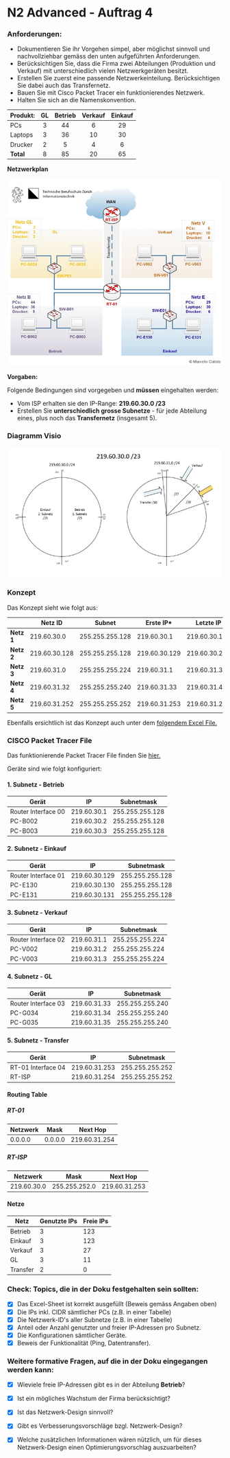 # N2 Advanced - Auftrag 4

### Anforderungen:
- Dokumentieren Sie ihr Vorgehen simpel, aber möglichst sinnvoll und nachvollziehbar gemäss den unten aufgeführten Anforderungen.
- Berücksichtigen Sie, dass die Firma zwei Abteilungen (Produktion und Verkauf) mit unterschiedlich vielen Netzwerkgeräten besitzt. 
- Erstellen Sie zuerst eine passende Netzwerkeinteilung. Berücksichtigen Sie dabei auch das Transfernetz.
- Bauen Sie mit Cisco Packet Tracer ein funktionierendes Netzwerk. 
- Halten Sie sich an die Namenskonvention.

| Produkt:   | GL        | Betrieb  | Verkauf | Einkauf |
|:-----------|:---------:|:--------:|:-------:|:-------:|
| PCs        | 3         | 44       | 6       | 29      | 
| Laptops    | 3         | 36       | 10      | 30      |
| Drucker    | 2         | 5        | 4       | 6       |
| **Total**  | 8         | 85       | 20      | 65      |

**Netzwerkplan**

![Netzwerkplan](https://github.com/erionreci-5/M129/blob/main/Bilder/P2_4_netzwerkplan_800.png)


**Vorgaben:**

Folgende Bedingungen sind vorgegeben und **müssen** eingehalten werden:

- Vom ISP erhalten sie den IP-Range: **219.60.30.0 /23**
- Erstellen Sie **unterschiedlich grosse Subnetze** - für jede Abteilung eines, plus noch das **Transfernetz** (insgesamt 5).

### Diagramm Visio

![Visio Diagramm](https://github.com/erionreci-5/M129/blob/main/Bilder/Visio.png)

### Konzept

Das Konzept sieht wie folgt aus:

|            | Netz ID       | Subnet          | Erste IP*     | Letzte IP     | Broadcast     |
|------------|---------------|-----------------|---------------|---------------|---------------|
| **Netz 1** | 219.60.30.0   | 255.255.255.128 | 219.60.30.1   | 219.60.30.126 | 219.60.30.127 |
| **Netz 2** | 219.60.30.128 | 255.255.255.128 | 219.60.30.129 | 219.60.30.254 | 219.60.30.255 |
| **Netz 3** | 219.60.31.0   | 255.255.255.224 | 219.60.31.1   | 219.60.31.30  | 219.60.31.31  |
| **Netz 4** | 219.60.31.32  | 255.255.255.240 | 219.60.31.33  | 219.60.31.46  | 219.60.31.47  |
| **Netz 5** | 219.60.31.252 | 255.255.255.252 | 219.60.31.253 | 219.60.31.254 | 219.60.31.255 |


Ebenfalls ersichtlich ist das Konzept auch unter dem [folgendem Excel File.](https://github.com/erionreci-5/M129/blob/main/Bilder/P2_4_Netzwerk-Einteilung.xlsx)

### CISCO Packet Tracer File

Das funktionierende Packet Tracer File finden Sie [hier.](P2_4_Vorlage.pkt)

Geräte sind wie folgt konfiguriert:

#### 1. Subnetz - Betrieb
| Gerät               | IP          | Subnetmask      |
|---------------------|-------------|-----------------|
| Router Interface 00 | 219.60.30.1 | 255.255.255.128 |
| PC-B002             | 219.60.30.2 | 255.255.255.128 |
| PC-B003             | 219.60.30.3 | 255.255.255.128 |

#### 2. Subnetz - Einkauf
| Gerät               | IP            | Subnetmask      |
|---------------------|---------------|-----------------|
| Router Interface 01 | 219.60.30.129 | 255.255.255.128 |
| PC-E130             | 219.60.30.130 | 255.255.255.128 |
| PC-E131             | 219.60.30.131 | 255.255.255.128 |

#### 3. Subnetz - Verkauf
| Gerät               | IP          | Subnetmask      |
|---------------------|-------------|-----------------|
| Router Interface 02 | 219.60.31.1 | 255.255.255.224 |
| PC-V002             | 219.60.31.2 | 255.255.255.224 |
| PC-V003             | 219.60.31.3 | 255.255.255.224 |

#### 4. Subnetz - GL
| Gerät                | IP           | Subnetmask      |
|----------------------|--------------|-----------------|
| Router Interface 03  | 219.60.31.33 | 255.255.255.240 |
| PC-G034              | 219.60.31.34 | 255.255.255.240 |
| PC-G035              | 219.60.31.35 | 255.255.255.240 |

#### 5. Subnetz - Transfer
| Gerät              | IP            | Subnetmask      |
|--------------------|---------------|-----------------|
| RT-01 Interface 04 | 219.60.31.253 | 255.255.255.252 |
| RT-ISP             | 219.60.31.254 | 255.255.255.252 |

#### Routing Table

##### RT-01

| Netzwerk  | Mask      | Next Hop      |
|-----------|-----------|---------------|
|  0.0.0.0  |  0.0.0.0  | 219.60.31.254 | 

##### RT-ISP

| Netzwerk    | Mask            | Next Hop      |
|-------------|-----------------|---------------|
| 219.60.30.0 |  255.255.252.0  | 219.60.31.253 | 


#### Netze

| Netz    | Genutzte IPs | Freie IPs |
|---------|--------------|-----------|
| Betrieb | 3            | 123       |
| Einkauf | 3            | 123       |
| Verkauf | 3            | 27        |
| GL      | 3            | 11        |
| Transfer| 2            | 0         |

### Check: Topics, die in der Doku festgehalten sein sollten:

- [x] Das Excel-Sheet ist korrekt ausgefüllt (Beweis gemäss Angaben oben)
- [x] Die IPs inkl. CIDR sämtlicher PCs (z.B. in einer Tabelle)
- [x] Die Netzwerk-ID's aller Subnetze (z.B. in einer Tabelle)
- [x] Anteil oder Anzahl genutzter und freier IP-Adressen pro Subnetz.
- [x] Die Konfigurationen sämtlicher Geräte.
- [x] Beweis der Funktionalität (Ping, Datentransfer).

### Weitere formative Fragen, auf die in der Doku eingegangen werden kann:
- [x] Wieviele freie IP-Adressen gibt es in der Abteilung **Betrieb**?
- [x] Ist ein mögliches Wachstum der Firma berücksichtigt?
- [x] Ist das Netzwerk-Design sinnvoll?
- [x] Gibt es Verbesserungsvorschläge bzgl. Netzwerk-Design?
- [x] Welche zusätzlichen Informationen wären nützlich, um für dieses Netzwerk-Design einen Optimierungsvorschlag auszuarbeiten?

